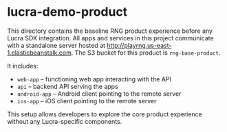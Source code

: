 # lucra-demo-product

This directory contains the baseline RNG product experience before any Lucra SDK integration. All apps and services in this project communicate with a standalone server hosted at <http://playrng.us-east-1.elasticbeanstalk.com>. The S3 bucket for this product is `rng-base-product`.

It includes:

- `web-app` – functioning web app interacting with the API
- `api` – backend API serving the apps
- `android-app` – Android client pointing to the remote server
- `ios-app` – iOS client pointing to the remote server

This setup allows developers to explore the core product experience without any Lucra-specific components.
